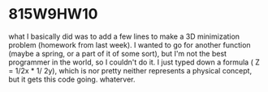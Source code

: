 # 815W9HW10
what I basically did was to add a few lines to make a 3D minimization problem (homework from last week).
I wanted to go for another function (maybe a spring, or a part of it of some sort), but I'm not the best programmer in the world, so I couldn't do it.
I just typed down a formula ( Z = 1/2x * 1/ 2y), which is nor pretty neither represents a physical concept, but it gets this code going.
whaterver.

